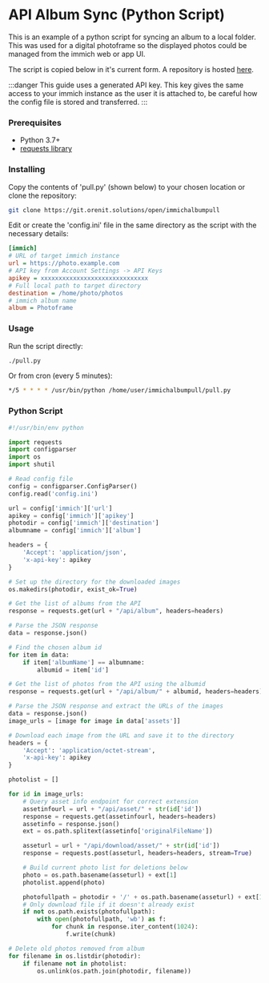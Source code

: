 # API Album Sync (Python Script)

This is an example of a python script for syncing an album to a local folder. This was used for a digital photoframe so the displayed photos could be managed from the immich web or app UI.

The script is copied below in it's current form. A repository is hosted [here](https://git.orenit.solutions/open/immichalbumpull).

:::danger
This guide uses a generated API key. This key gives the same access to your immich instance as the user it is attached to, be careful how the config file is stored and transferred.
:::

### Prerequisites

- Python 3.7+
- [requests library](https://pypi.org/project/requests/)

### Installing

Copy the contents of 'pull.py' (shown below) to your chosen location or clone the repository:

```bash
git clone https://git.orenit.solutions/open/immichalbumpull
```

Edit or create the 'config.ini' file in the same directory as the script with the necessary details:

```ini title='config.ini'
[immich]
# URL of target immich instance
url = https://photo.example.com
# API key from Account Settings -> API Keys
apikey = xxxxxxxxxxxxxxxxxxxxxxxxxxxxxx
# Full local path to target directory
destination = /home/photo/photos
# immich album name
album = Photoframe
```

### Usage

Run the script directly:

```bash
./pull.py
```

Or from cron (every 5 minutes):

```bash
*/5 * * * * /usr/bin/python /home/user/immichalbumpull/pull.py
```

### Python Script

```python title='pull.py'
#!/usr/bin/env python

import requests
import configparser
import os
import shutil

# Read config file
config = configparser.ConfigParser()
config.read('config.ini')

url = config['immich']['url']
apikey = config['immich']['apikey']
photodir = config['immich']['destination']
albumname = config['immich']['album']

headers = {
    'Accept': 'application/json',
    'x-api-key': apikey
}

# Set up the directory for the downloaded images
os.makedirs(photodir, exist_ok=True)

# Get the list of albums from the API
response = requests.get(url + "/api/album", headers=headers)

# Parse the JSON response
data = response.json()

# Find the chosen album id
for item in data:
    if item['albumName'] == albumname:
        albumid = item['id']

# Get the list of photos from the API using the albumid
response = requests.get(url + "/api/album/" + albumid, headers=headers)

# Parse the JSON response and extract the URLs of the images
data = response.json()
image_urls = [image for image in data['assets']]

# Download each image from the URL and save it to the directory
headers = {
    'Accept': 'application/octet-stream',
    'x-api-key': apikey
}

photolist = []

for id in image_urls:
    # Query asset info endpoint for correct extension
    assetinfourl = url + "/api/asset/" + str(id['id'])
    response = requests.get(assetinfourl, headers=headers)
    assetinfo = response.json()
    ext = os.path.splitext(assetinfo['originalFileName'])

    asseturl = url + "/api/download/asset/" + str(id['id'])
    response = requests.post(asseturl, headers=headers, stream=True)

    # Build current photo list for deletions below
    photo = os.path.basename(asseturl) + ext[1]
    photolist.append(photo)

    photofullpath = photodir + '/' + os.path.basename(asseturl) + ext[1]
    # Only download file if it doesn't already exist
    if not os.path.exists(photofullpath):
        with open(photofullpath, 'wb') as f:
            for chunk in response.iter_content(1024):
                f.write(chunk)

# Delete old photos removed from album
for filename in os.listdir(photodir):
    if filename not in photolist:
        os.unlink(os.path.join(photodir, filename))
```
